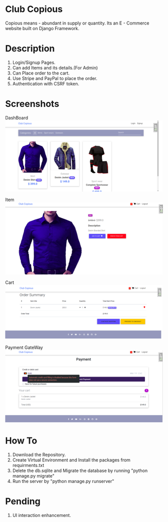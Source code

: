 # Club Copious
Copious means - abundant in supply or quantity.
Its an E - Commerce website built on Django Framework.

# Description
1. Login/Signup Pages.
2. Can add Items and its details.(For Admin)
3. Can Place order to the cart.
4. Use Stripe and PayPal to place the order.
5. Authentication with CSRF token.

# Screenshots
DashBoard
![DashBoard](https://github.com/Ravi-Maurya/Club_Copious/blob/master/Screenshots/DashBoard.png)

Item
![Item](https://github.com/Ravi-Maurya/Club_Copious/blob/master/Screenshots/Item.png)

Cart
![Cart](https://github.com/Ravi-Maurya/Club_Copious/blob/master/Screenshots/Cart.png)

Payment GateWay
![GateWay](https://github.com/Ravi-Maurya/Club_Copious/blob/master/Screenshots/Payment.png)

# How To
1. Download the Repository.
2. Create Virtual Environment and Install the packages from requirments.txt
3. Delete the db.sqlite and Migrate the database by running "python manage.py migrate"
4. Run the server by "python manage.py runserver"

# Pending
1. UI interaction enhancement.
